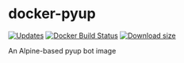 # docker-pyup

[![Updates](https://pyup.io/repos/github/apihackers/docker-pyup/shield.svg)](https://pyup.io/repos/github/apihackers/docker-pyup/)
[![Docker Build Status](https://img.shields.io/docker/build/apihackers/pyup.svg)](https://hub.docker.com/r/apihackers/pyup/builds/)
[![Download size](https://images.microbadger.com/badges/image/apihackers/pyup.svg)](https://microbadger.com/images/apihackers/pyup)

An Alpine-based pyup bot image
